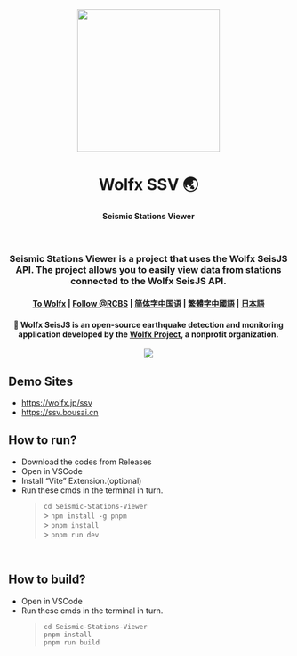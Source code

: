 <div align="center">
  <image width="256em" src="https://github.com/user-attachments/assets/84003231-98c7-4b10-a761-f5bcf01a3adb" />
 </div>
<h1 align="center">Wolfx SSV 🌏</h1>
    <h4 align="center">Seismic Stations Viewer </h4><br>

<h3 align="center">Seismic Stations Viewer is a project that uses the Wolfx SeisJS API. The project allows you to easily view data from stations connected to the Wolfx SeisJS API.</h3>

<h4 align="center">
<a href=https://wolfx.jp>To Wolfx</a> |
<a href=https://x.com/realcodestudio>Follow @RCBS</a> |
<a href=zh.md>简体字中国语</a> |
<a href=zht.md>繁體字中國語</a> |  
<a href=ja.md>日本語</a>

<div align="center">
<h4 align="center"> 🚨 Wolfx SeisJS is an open-source earthquake detection and monitoring application developed by the <a href=https://github.com/WolfxProject>Wolfx Project</a>, a nonprofit organization. </h3>

 </div>
<div align="center">
  <image src="https://github.com/user-attachments/assets/8bf5b723-5976-4c0a-895a-56ce34550f38" />
</div>

## Demo Sites

- https://wolfx.jp/ssv
- https://ssv.bousai.cn

## How to run?

- Download the codes from Releases
- Open in VSCode
- Install “Vite” Extension.(optional)
- Run these cmds in the terminal in turn.
  > `cd Seismic-Stations-Viewer`<br> > `npm install -g pnpm`<br> > `pnpm install`<br> > `pnpm run dev`<br>

<br>
 
## How to build?
- Open in VSCode
- Run these cmds in the terminal in turn.
  > `cd Seismic-Stations-Viewer`<br>
  > `pnpm install`<br>
  > `pnpm run build`<br>
